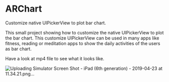 # ARChart
Customize native UIPickerView to plot bar chart.

This small project showing how to customize the native UIPickerView to plot the bar chart.
This customize UIPickerView can be used in many apps like fitness, reading or meditation apps
to show the daily activities of the users as bar chart.

Have a look at mp4 file to see what it looks like.


![Uploading Simulator Screen Shot - iPad (6th generation) - 2019-04-23 at 11.34.21.png…]()
